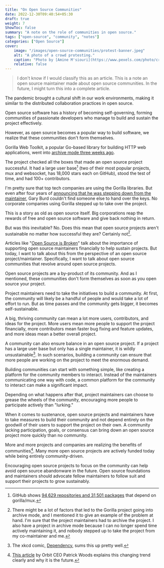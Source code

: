 ```yaml
---
title: "On Open Source Communities"
date: 2022-12-30T09:40:54+05:30
draft: true
weight: 7
ShowToc: false
summary: "A note on the role of communities in open source."
tags: ["open-source", "community", "notes"]
categories: ["Open Source"]
cover:
    image: "/images/open-source-communities/protest-banner.jpeg"
    alt: "A photo of a crowd protesting."
    caption: "Photo by [Amine M'siouri](https://www.pexels.com/photo/crowd-of-people-black-and-white-photo-2246258/)"
    relative: false
---
```


> I don't know if I would classify this as an article. This is a note an open source maintainer made about open source communities. In the future, I might turn this into a complete article.

The pandemic brought a cultural shift in our work environments, making it similar to the distributed collaboration practices in open source.

Open source software has a history of becoming self-governing, forming communities of passionate developers who manage to build and sustain the project effectively.

However, as open source becomes a popular way to build software, we realize that these communities don't form themselves.

Gorilla Web Toolkit, a popular Go-based library for building HTTP web applications, went into [archive mode three weeks ago](https://github.com/gorilla).

The project checked all the boxes that made an open source project successful. It had a large user base[^1] (two of their most popular projects, mux and websocket, has 18,000 stars each on GitHub), stood the test of time, and had 100+ contributors.

I'm pretty sure that top tech companies are using the Gorilla libraries. But even after four years of [announcing that he was stepping down from the maintainer](https://github.com/gorilla/websocket/issues/370#issue-310347198), Gary Burd couldn't find someone else to hand over the keys. No corporate companies using Gorilla stepped up to take over the project.

This is a story as old as open source itself. Big corporations reap the rewards of free and open source software and give back nothing in return.

But was this inevitable? No. Does this mean that open source projects aren't sustainable no matter how successful they are? Certainly not[^2].

Articles like "[Open Source is Broken](https://xeiaso.net/blog/open-source-broken-2021-12-11)" talk about the importance of supporting open source maintainers financially to help sustain projects. But today, I want to talk about this from the perspective of an open source project/maintainer. Specifically, I want to talk about open source communities that revolve around open source projects.

Open source projects are a by-product of its community. And as I mentioned, these communities don't form themselves as soon as you open source your project.

Project maintainers need to take the initiatives to build a community. At first, the community will likely be a handful of people and would take a lot of effort to run. But as time passes and the community gets bigger, it becomes self-sustainable.

A big, thriving community can mean a lot more users, contributors, and ideas for the project. More users mean more people to support the project financially, more contributors mean faster bug fixing and feature updates, and more ideas mean a better overall project.

A community can also ensure balance in an open source project. If a project has a large user base but only has a single maintainer, it is wildly unsustainable[^3]. In such scenarios, building a community can ensure that more people are working on the project to meet the enormous demand.

Building communities can start with something simple, like creating a platform for the community members to interact. Instead of the maintainers communicating one way with code, a common platform for the community to interact can make a significant impact.

Depending on what happens after that, project maintainers can choose to grease the wheels of the community, encouraging more people to participate actively than "lurking."

When it comes to sustenance, open source projects and maintainers have to take measures to build their community and not depend entirely on the goodwill of their users to support the project on their own. A community lacking participation, goals, or consensus can bring down an open source project more quickly than no community.

More and more projects and companies are realizing the benefits of communities[^4]. Many more open source projects are actively funded today while being entirely community-driven.

Encouraging open source projects to focus on the community can help avoid open source abandonware in the future. Open source foundations and maintainers should advocate fellow maintainers to follow suit and support their projects to grow sustainably.

[^1]: GitHub shows [94,629 repositories and 31,501 packages](https://github.com/gorilla/mux/network/dependents) that depend on gorilla/mux.

[^2]: There might be a lot of factors that led to the Gorilla project going into archive mode, and I mentioned it to give an example of the problem at hand. I'm sure that the project maintainers had to archive the project. I also have a project in archive mode because I can no longer spend time actively maintaining it, and nobody stepped up to take the project from my co-maintainer and me.

[^3]: The xkcd comic, [Dependency](https://xkcd.com/2347/), sums this up pretty well. 

[^4]: [This article](https://orbit.love/blog/software-is-no-longer-sold-its-adopted) by Orbit CEO Patrick Woods explains this changing trend clearly and why it is the future.

